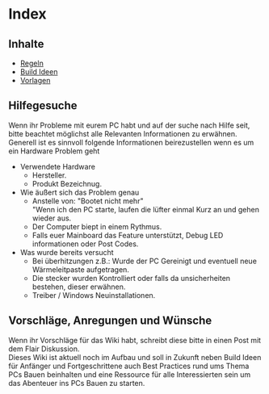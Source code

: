 # Index

## Inhalte

- [Regeln](regeln.md)
- [Build Ideen](builds.md)
- [Vorlagen](template.md)

## Hilfegesuche
Wenn ihr Probleme mit eurem PC habt und auf der suche nach Hilfe seit, bitte beachtet möglichst alle Relevanten Informationen zu erwähnen.\
Generell ist es sinnvoll folgende Informationen beirezustellen wenn es um ein Hardware Problem geht

- Verwendete Hardware
    - Hersteller.
    - Produkt Bezeichnug.
- Wie äußert sich das Problem genau
    - Anstelle von: "Bootet nicht mehr"\
    "Wenn ich den PC starte, laufen die lüfter einmal Kurz an und gehen wieder aus.
    - Der Computer biept in einem Rythmus.
    - Falls euer Mainboard das Feature unterstützt, Debug LED informationen oder Post Codes.
- Was wurde bereits versucht
    - Bei überhitzungen z.B.: Wurde der PC Gereinigt und eventuell neue Wärmeleitpaste aufgetragen.
    - Die stecker wurden Kontrolliert oder falls da unsicherheiten bestehen, dieser erwähnen.
    - Treiber / Windows Neuinstallationen.

## Vorschläge, Anregungen und Wünsche
Wenn ihr Vorschläge für das Wiki habt, schreibt diese bitte in einen Post mit dem Flair Diskussion.\
Dieses Wiki ist aktuell noch im Aufbau und soll in Zukunft neben Build Ideen für Anfänger und Fortgeschrittene auch Best Practices rund ums Thema PCs Bauen beinhalten und eine Ressource für alle Interessierten sein um das Abenteuer ins PCs Bauen zu starten.